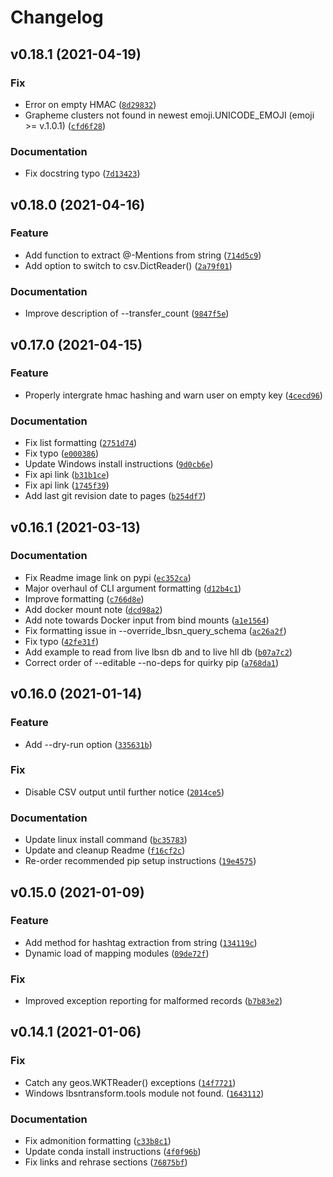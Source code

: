# Changelog

<!--next-version-placeholder-->

## v0.18.1 (2021-04-19)
### Fix
* Error on empty HMAC ([`8d29832`](https://github.com/Sieboldianus/lbsntransform/commit/8d2983204d2496e979c71b39655b66bd512c3d4b))
* Grapheme clusters not found in newest emoji.UNICODE_EMOJI (emoji >= v.1.0.1) ([`cfd6f28`](https://github.com/Sieboldianus/lbsntransform/commit/cfd6f28684c6c56d4a54113fa712f285810289e5))

### Documentation
* Fix docstring typo ([`7d13423`](https://github.com/Sieboldianus/lbsntransform/commit/7d13423877622306fe39208de1d0b518b9538a77))

## v0.18.0 (2021-04-16)
### Feature
* Add function to extract @-Mentions from string ([`714d5c9`](https://github.com/Sieboldianus/lbsntransform/commit/714d5c9a6b4c1d17805d88232ca8138cd627e18f))
* Add option to switch to csv.DictReader() ([`2a79f01`](https://github.com/Sieboldianus/lbsntransform/commit/2a79f01cf259a7f2d74763d7adbed8dd59f65488))

### Documentation
* Improve description of --transfer_count ([`9847f5e`](https://github.com/Sieboldianus/lbsntransform/commit/9847f5e485e36bcab7ff56261277a514573be01c))

## v0.17.0 (2021-04-15)
### Feature
* Properly intergrate hmac hashing and warn user on empty key ([`4cecd96`](https://github.com/Sieboldianus/lbsntransform/commit/4cecd961a79d8e14e047b59eab11ce2498bf02ff))

### Documentation
* Fix list formatting ([`2751d74`](https://github.com/Sieboldianus/lbsntransform/commit/2751d742480a60f09d3e90e0387144743678b4eb))
* Fix typo ([`e000386`](https://github.com/Sieboldianus/lbsntransform/commit/e000386a9899b7c8c732282fb54331d8efbaf18b))
* Update Windows install instructions ([`9d0cb6e`](https://github.com/Sieboldianus/lbsntransform/commit/9d0cb6e393452d4e4e637a20fefd0b0ece1c1fea))
* Fix api link ([`b31b1ce`](https://github.com/Sieboldianus/lbsntransform/commit/b31b1ce2997aa45f3b1bebcc0af7312c57e560d1))
* Fix api link ([`1745f39`](https://github.com/Sieboldianus/lbsntransform/commit/1745f3942b737a86af0c9c666754692972431642))
* Add last git revision date to pages ([`b254df7`](https://github.com/Sieboldianus/lbsntransform/commit/b254df7cc4bf0aa029a22c19e050a99a961cca8d))

## v0.16.1 (2021-03-13)
### Documentation
* Fix Readme image link on pypi ([`ec352ca`](https://github.com/Sieboldianus/lbsntransform/commit/ec352cad0d9ded60b6dc719e6c19cbb6787519de))
* Major overhaul of CLI argument formatting ([`d12b4c1`](https://github.com/Sieboldianus/lbsntransform/commit/d12b4c1056b0fd496ed1c907a51321870f17927b))
* Improve formatting ([`c766d8e`](https://github.com/Sieboldianus/lbsntransform/commit/c766d8ed9a95d1247f26fb55bf97294ae705fbf0))
* Add docker mount note ([`dcd98a2`](https://github.com/Sieboldianus/lbsntransform/commit/dcd98a225df5cb19a6940d63d7916d91464b73ed))
* Add note towards Docker input from bind mounts ([`a1e1564`](https://github.com/Sieboldianus/lbsntransform/commit/a1e156484832945bd30e0544849027bdbd851ef1))
* Fix formatting issue in --override_lbsn_query_schema ([`ac26a2f`](https://github.com/Sieboldianus/lbsntransform/commit/ac26a2fff373261996b2662c47d653d58393ff8b))
* Fix typo ([`42fe31f`](https://github.com/Sieboldianus/lbsntransform/commit/42fe31ff43bfb2210a28b6d669678dd2631504ab))
* Add example to read from live lbsn db and to live hll db ([`b07a7c2`](https://github.com/Sieboldianus/lbsntransform/commit/b07a7c2e12e83a7f7398284a90f94fcd31456e1e))
* Correct order of --editable --no-deps for quirky pip ([`a768da1`](https://github.com/Sieboldianus/lbsntransform/commit/a768da14edc2b82a916e9e844501456a8cabefdb))

## v0.16.0 (2021-01-14)
### Feature
* Add --dry-run option ([`335631b`](https://github.com/Sieboldianus/lbsntransform/commit/335631b0b2a49eb18a9e25c852a6cca70d8ea9b1))

### Fix
* Disable CSV output until further notice ([`2014ce5`](https://github.com/Sieboldianus/lbsntransform/commit/2014ce5ac5e18aadb2bacdde62b7b6e954b217b9))

### Documentation
* Update linux install command ([`bc35783`](https://github.com/Sieboldianus/lbsntransform/commit/bc35783d7d9c352dd4c83a5acd1220533c9d9325))
* Update and cleanup Readme ([`f16cf2c`](https://github.com/Sieboldianus/lbsntransform/commit/f16cf2c15fc5d841e47fa80308d5d360d4aa11c0))
* Re-order recommended pip setup instructions ([`19e4575`](https://github.com/Sieboldianus/lbsntransform/commit/19e45759233d6b2ffc788d21e879bcf47f768358))

## v0.15.0 (2021-01-09)
### Feature
* Add method for hashtag extraction from string ([`134119c`](https://github.com/Sieboldianus/lbsntransform/commit/134119c2c774ea5b952bea2c52d8d49b5bd425f4))
* Dynamic load of mapping modules ([`09de72f`](https://github.com/Sieboldianus/lbsntransform/commit/09de72f23b5465e5928267d118c132607f5c9a74))

### Fix
* Improved exception reporting for malformed records ([`b7b83e2`](https://github.com/Sieboldianus/lbsntransform/commit/b7b83e2bfb96aa179ba791186623aaaf75b026db))

## v0.14.1 (2021-01-06)
### Fix
* Catch any geos.WKTReader() exceptions ([`14f7721`](https://github.com/Sieboldianus/lbsntransform/commit/14f7721902cd8a42304f6a80ff6e8d53263684a1))
* Windows lbsntransform.tools module not found. ([`1643112`](https://github.com/Sieboldianus/lbsntransform/commit/1643112ae7662274a408bf873754e58b14273395))

### Documentation
* Fix admonition formatting ([`c33b8c1`](https://github.com/Sieboldianus/lbsntransform/commit/c33b8c19569c6916ec17c603d7ac423e2301780d))
* Update conda install instructions ([`4f0f96b`](https://github.com/Sieboldianus/lbsntransform/commit/4f0f96b421efa606a1c02f86be9243d32093df8a))
* Fix links and rehrase sections ([`76875bf`](https://github.com/Sieboldianus/lbsntransform/commit/76875bf497c97fc154facb692e954dbe2e5f16ef))
